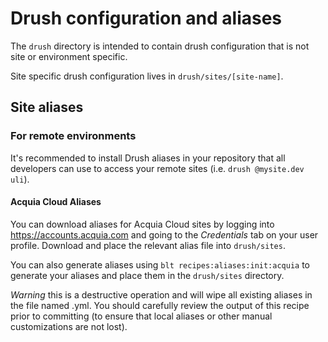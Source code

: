 # Drush configuration and aliases

The `drush` directory is intended to contain drush configuration that is not site or environment specific.

Site specific drush configuration lives in `drush/sites/[site-name]`.

## Site aliases

### For remote environments

It's recommended to install Drush aliases in your repository that all developers can use to access your remote sites (i.e. `drush @mysite.dev uli`).

#### Acquia Cloud Aliases

You can download aliases for Acquia Cloud sites by logging into https://accounts.acquia.com and going to the _Credentials_ tab on your user profile. Download and place the relevant alias file into `drush/sites`.

You can also generate aliases using `blt recipes:aliases:init:acquia` to generate your aliases and place them in the `drush/sites` directory.

*Warning* this is a destructive operation and will wipe all existing aliases in the file named <your subscription>.yml. You should carefully review the output of this recipe prior to committing (to ensure that local aliases or other manual customizations are not lost).

